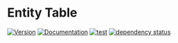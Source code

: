 # Entity Table

[![Version](https://img.shields.io/crates/v/entity_table.svg)](https://crates.io/crates/entity_table)
[![Documentation](https://docs.rs/entity_table/badge.svg)](https://docs.rs/entity_table)
[![test](https://github.com/gridbugs/entity-table/actions/workflows/test.yml/badge.svg)](https://github.com/gridbugs/entity-table/actions/workflows/test.yml)
[![dependency status](https://deps.rs/repo/github/gridbugs/entity-table/status.svg)](https://deps.rs/repo/github/gridbugs/entity-table)
